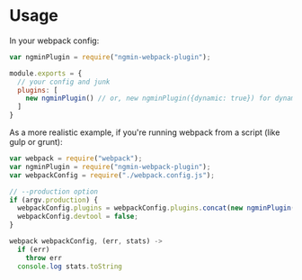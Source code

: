 # Usage

In your webpack config: 

```javascript
var ngminPlugin = require("ngmin-webpack-plugin");

module.exports = {
  // your config and junk
  plugins: [
    new ngminPlugin() // or, new ngminPlugin({dynamic: true}) for dynamic mode.
  ]
}
```

As a more realistic example, if you're running webpack from a script (like gulp or grunt): 

```javascript
var webpack = require("webpack");
var ngminPlugin = require("ngmin-webpack-plugin");
var webpackConfig = require("./webpack.config.js");

// --production option
if (argv.production) {  
  webpackConfig.plugins = webpackConfig.plugins.concat(new ngminPlugin(), new webpack.optimize.UglifyJsPlugin());
  webpackConfig.devtool = false;
}

webpack webpackConfig, (err, stats) ->
  if (err)
    throw err
  console.log stats.toString
```
